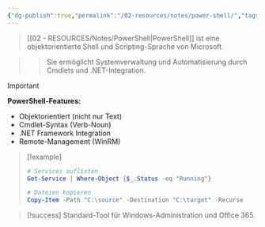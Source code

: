 ```yaml
---
{"dg-publish":true,"permalink":"/02-resources/notes/power-shell/","tags":["scripting/windows","automation/microsoft"],"noteIcon":"","updated":"2025-09-16T23:41:26.793+02:00"}
---
```



>[[02 - RESOURCES/Notes/PowerShell\|PowerShell]] ist eine objektorientierte Shell und Scripting-Sprache von Microsoft.

>>Sie ermöglicht Systemverwaltung und Automatisierung durch Cmdlets und .NET-Integration.

>[!important] 
>**PowerShell-Features:**
>- Objektorientiert (nicht nur Text)
>- Cmdlet-Syntax (Verb-Noun)
>- .NET Framework Integration
>- Remote-Management (WinRM)

>[!example] 
>```powershell
># Services auflisten
>Get-Service | Where-Object {$_.Status -eq "Running"}
>
># Dateien kopieren
>Copy-Item -Path "C:\source" -Destination "C:\target" -Recurse
>```

>[!success] 
>Standard-Tool für Windows-Administration und Office 365.